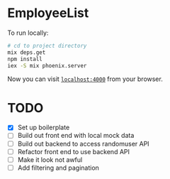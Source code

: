# EmployeeList

To run locally:

```bash
# cd to project directory
mix deps.get
npm install
iex -S mix phoenix.server
```
Now you can visit [`localhost:4000`](http://localhost:4000) from your browser.

# TODO

- [x] Set up boilerplate
- [ ] Build out front end with local mock data
- [ ] Build out backend to access randomuser API
- [ ] Refactor front end to use backend API
- [ ] Make it look not awful
- [ ] Add filtering and pagination
